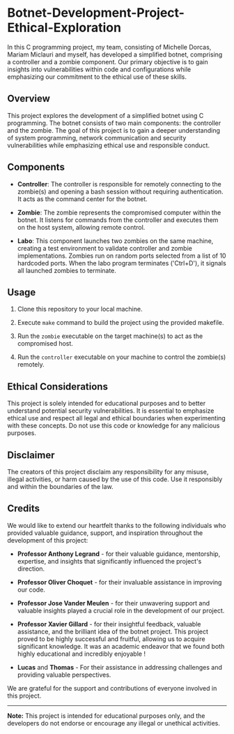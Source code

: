 # Botnet-Development-Project-Ethical-Exploration

In this C programming project, my team, consisting of Michelle Dorcas, Mariam Miclauri and myself, has developed a simplified botnet, comprising a controller and a zombie component.
Our primary objective is to gain insights into vulnerabilities within code and configurations while emphasizing 
our commitment to the ethical use of these skills.

## Overview

This project explores the development of a simplified botnet using C programming. 
The botnet consists of two main components: the controller and the zombie. 
The goal of this project is to gain a deeper understanding of system programming, network communication 
and security vulnerabilities while emphasizing ethical use and responsible conduct.

## Components

- **Controller**:
  The controller is responsible for remotely connecting to the zombie(s) and opening a bash session without requiring authentication. It acts as the command center for the botnet.

- **Zombie**:
  The zombie represents the compromised computer within the botnet. It listens for commands from the controller and executes them on the host system, allowing remote control.
  
- **Labo**:
  This component launches two zombies on the same machine, creating a test environment to validate controller and zombie implementations. Zombies run on random ports selected from a list of 10 hardcoded ports. When the labo program terminates ('Ctrl+D'), it signals all launched zombies to terminate.

## Usage

1. Clone this repository to your local machine.

2. Execute `make` command to build the project using the provided makefile.

3. Run the `zombie` executable on the target machine(s) to act as the compromised host.

4. Run the `controller` executable on your machine to control the zombie(s) remotely.

## Ethical Considerations

This project is solely intended for educational purposes and to better understand potential security vulnerabilities. 
It is essential to emphasize ethical use and respect all legal and ethical boundaries when experimenting with these concepts. 
Do not use this code or knowledge for any malicious purposes.

## Disclaimer

The creators of this project disclaim any responsibility for any misuse, illegal activities, or harm caused by the use of this code. 
Use it responsibly and within the boundaries of the law.

## Credits
We would like to extend our heartfelt thanks to the following individuals who provided valuable guidance, support, and inspiration throughout the development of this project:

- **Professor Anthony Legrand** - for their valuable guidance, mentorship, expertise, and insights that significantly influenced the project's direction.

- **Professor Oliver Choquet** - for their invaluable assistance in improving our code.

- **Professor Jose Vander Meulen** - for their unwavering support and valuable insights played a crucial role in the development of our project.
  
- **Professor Xavier Gillard** - for their insightful feedback, valuable assistance, and the brilliant idea of the botnet project. This project proved to be highly successful and fruitful, allowing us to acquire significant knowledge. It was an academic endeavor that we found both highly educational and incredibly enjoyable !
  
- **Lucas** and **Thomas** - For their assistance in addressing challenges and providing valuable perspectives.

We are grateful for the support and contributions of everyone involved in this project.

---

**Note:** This project is intended for educational purposes only, and the developers do not endorse or encourage any illegal or unethical activities.
